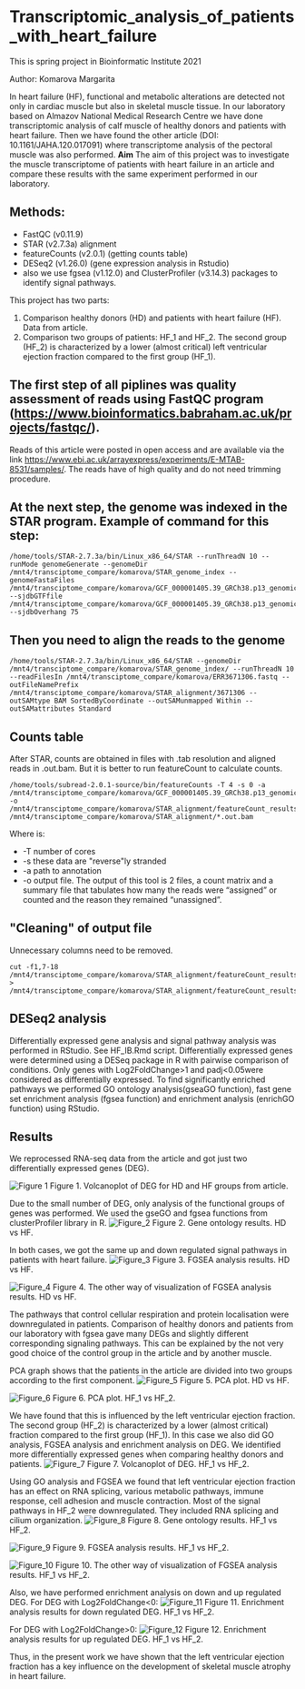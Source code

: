 # Transcriptomic_analysis_of_patients_with_heart_failure
This is spring project in Bioinformatic Institute 2021

Author: Komarova Margarita

In heart failure (HF), functional and metabolic alterations are detected not only in cardiac muscle but also in skeletal muscle tissue. In our laboratory based on Almazov National Medical Research Centre we have done transcriptomic analysis of calf muscle of healthy donors and patients with heart failure. Then we have found the other article (DOI: 10.1161/JAHA.120.017091) where transcriptome analysis of the pectoral muscle was also performed. 
**Aim**
The aim of this project was to investigate the muscle transcriptome of patients with heart failure in an article and compare these results with the same experiment performed in our laboratory.

## Methods:
- FastQC (v0.11.9)
- STAR (v2.7.3a) alignment
- featureCounts (v2.0.1) (getting counts table)
- DESeq2 (v1.26.0) (gene expression analysis in Rstudio)
- also we use fgsea (v1.12.0) and ClusterProfiler (v3.14.3) packages to identify signal pathways. 

This project has two parts:
1. Comparison healthy donors (HD) and patients with heart failure (HF). Data from article.
2. Comparison two groups of patients: HF_1 and HF_2. The second group (HF_2) is characterized by a lower (almost critical) left ventricular ejection fraction compared to the first group (HF_1).

## The first step of all piplines was quality assessment of reads using FastQC program (https://www.bioinformatics.babraham.ac.uk/projects/fastqc/).

Reads of this article were posted in open access and are available via the link https://www.ebi.ac.uk/arrayexpress/experiments/E-MTAB-8531/samples/. The reads have of high quality and do not need trimming procedure.

## At the next step, the genome was indexed in the STAR program. Example of command for this step:
```
/home/tools/STAR-2.7.3a/bin/Linux_x86_64/STAR --runThreadN 10 --runMode genomeGenerate --genomeDir /mnt4/transciptome_compare/komarova/STAR_genome_index --genomeFastaFiles /mnt4/transciptome_compare/komarova/GCF_000001405.39_GRCh38.p13_genomic.fna --sjdbGTFfile /mnt4/transciptome_compare/komarova/GCF_000001405.39_GRCh38.p13_genomic.gtf --sjdbOverhang 75 
```

## Then you need to align the reads to the genome
```
/home/tools/STAR-2.7.3a/bin/Linux_x86_64/STAR --genomeDir /mnt4/transciptome_compare/komarova/STAR_genome_index/ --runThreadN 10 --readFilesIn /mnt4/transciptome_compare/komarova/ERR3671306.fastq --outFileNamePrefix /mnt4/transciptome_compare/komarova/STAR_alignment/3671306 --outSAMtype BAM SortedByCoordinate --outSAMunmapped Within --outSAMattributes Standard
```
## Counts table
After STAR, counts are obtained in files with .tab resolution and aligned reads in .out.bam. But it is better to run featureCount to calculate counts.
```
/home/tools/subread-2.0.1-source/bin/featureCounts -T 4 -s 0 -a /mnt4/transciptome_compare/komarova/GCF_000001405.39_GRCh38.p13_genomic.gtf -o /mnt4/transciptome_compare/komarova/STAR_alignment/featureCount_results/Counts.txt /mnt4/transciptome_compare/komarova/STAR_alignment/*.out.bam
```
Where is:
- -T number of cores
- -s these data are "reverse"ly stranded
- -a path to annotation
- -o output file. The output of this tool is 2 files, a count matrix and a summary file that tabulates how many the reads were “assigned” or counted and the reason they remained “unassigned”.

## "Cleaning" of output file
Unnecessary columns need to be removed.
```
cut -f1,7-18 /mnt4/transciptome_compare/komarova/STAR_alignment/featureCount_results/Counts.txt > /mnt4/transciptome_compare/komarova/STAR_alignment/featureCount_results/Counts_Rmatrix.txt
```

## DESeq2 analysis
Differentially expressed gene analysis and signal pathway analysis was performed in RStudio. See HF_IB.Rmd script.
Differentially expressed genes were determined using a DESeq package in R with pairwise comparison of conditions. Only genes with Log2FoldChange>1 and padj<0.05were considered as differentially expressed. To find significantly enriched pathways we performed GO ontology analysis(gseaGO function), fast gene set enrichment analysis (fgsea function) and enrichment analysis (enrichGO function) using RStudio. 


## Results
We reprocessed RNA-seq data from the article and got just two differentially expressed genes (DEG). 

![Figure 1](https://github.com/Rita1612-GitHub/Transcriptomic_analysis_of_patients_with_heart_failure/blob/main/Pictures/Volcanoplot_HD_HF.png)
Figure 1. Volcanoplot of DEG for HD and HF groups from article.

Due to the small number of DEG, only analysis of the functional groups of genes was performed. We used the gseGO and fgsea functions from clusterProfiler library in R. 
![Figure_2](https://github.com/Rita1612-GitHub/Transcriptomic_analysis_of_patients_with_heart_failure/blob/main/Pictures/GO_1.png)
Figure 2. Gene ontology results. HD vs HF.

In both cases, we got the same up and down regulated signal pathways in patients with heart failure. 
![Figure_3](https://github.com/Rita1612-GitHub/Transcriptomic_analysis_of_patients_with_heart_failure/blob/main/Pictures/FGSEA_1.png)
Figure 3. FGSEA analysis results. HD vs HF.

![Figure_4](https://github.com/Rita1612-GitHub/Transcriptomic_analysis_of_patients_with_heart_failure/blob/main/Pictures/FGSEA_2.png)
Figure 4. The other way of visualization of FGSEA analysis results. HD vs HF.

The pathways that control cellular respiration and protein localisation were downregulated in patients. 
Comparison of healthy donors and patients from our laboratory with fgsea gave many DEGs and slightly different corresponding signaling pathways. This can be explained by the not very good choice of the control group in the article and by another muscle.

PCA graph shows that the patients in the article are divided into two groups according to the first component. 
![Figure_5](https://github.com/Rita1612-GitHub/Transcriptomic_analysis_of_patients_with_heart_failure/blob/main/Pictures/PCA_plot_HD_HF.png)
Figure 5. PCA plot. HD vs HF.

![Figure_6](https://github.com/Rita1612-GitHub/Transcriptomic_analysis_of_patients_with_heart_failure/blob/main/Pictures/PCA_plot.png)
Figure 6. PCA plot. HF_1 vs HF_2.

We have found that this is influenced by the left ventricular ejection fraction. The second group (HF_2) is characterized by a lower (almost critical) fraction compared to the first group (HF_1). In this case we also did GO analysis, FGSEA analysis and enrichment analysis on DEG. 
We identified more differentially expressed genes when comparing healthy donors and patients. 
![Figure_7](https://github.com/Rita1612-GitHub/Transcriptomic_analysis_of_patients_with_heart_failure/blob/main/Pictures/Volcanoplot_HF_HF.png)
Figure 7. Volcanoplot of DEG. HF_1 vs HF_2. 

Using GO analysis and FGSEA we found that left ventricular ejection fraction has an effect on RNA splicing, various metabolic pathways, immune response, cell adhesion and muscle contraction. Most of the signal pathways in HF_2 were downregulated. They included RNA splicing and cilium organization. 
![Figure_8](https://github.com/Rita1612-GitHub/Transcriptomic_analysis_of_patients_with_heart_failure/blob/main/Pictures/GO_2.png)
Figure 8. Gene ontology results. HF_1 vs HF_2.

![Figure_9](https://github.com/Rita1612-GitHub/Transcriptomic_analysis_of_patients_with_heart_failure/blob/main/Pictures/FGSEA1_HF.png)
Figure 9. FGSEA analysis results. HF_1 vs HF_2.

![Figure_10](https://github.com/Rita1612-GitHub/Transcriptomic_analysis_of_patients_with_heart_failure/blob/main/Pictures/FGSEA_2_HF.png)
Figure 10. The other way of visualization of FGSEA analysis results. HF_1 vs HF_2.

Also, we have performed enrichment analysis on down and up regulated DEG. 
For DEG with Log2FoldChange<0:
![Figure_11](https://github.com/Rita1612-GitHub/Transcriptomic_analysis_of_patients_with_heart_failure/blob/main/Pictures/EnrichGO_HF_down.png)
Figure 11. Enrichment analysis results for down regulated DEG. HF_1 vs HF_2.

For DEG with Log2FoldChange>0:
![Figure_12](https://github.com/Rita1612-GitHub/Transcriptomic_analysis_of_patients_with_heart_failure/blob/main/Pictures/EnrichGO_HF_up.png)
Figure 12. Enrichment analysis results for up regulated DEG. HF_1 vs HF_2.

Thus, in the present work we have shown that the left ventricular ejection fraction has a key influence on the development of skeletal muscle atrophy in heart failure. 
